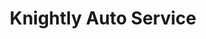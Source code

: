 ---
title: "Knightly Auto Service"
url: /beverly-hills/knightly-auto-service/
shop: Autowerkstatt
---